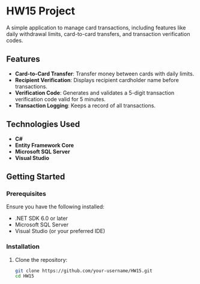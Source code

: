# HW15 Project

A simple application to manage card transactions, including features like daily withdrawal limits, card-to-card transfers, and transaction verification codes.

## Features

- **Card-to-Card Transfer**: Transfer money between cards with daily limits.
- **Recipient Verification**: Displays recipient cardholder name before transactions.
- **Verification Code**: Generates and validates a 5-digit transaction verification code valid for 5 minutes.
- **Transaction Logging**: Keeps a record of all transactions.

## Technologies Used

- **C#**
- **Entity Framework Core**
- **Microsoft SQL Server**
- **Visual Studio**

## Getting Started

### Prerequisites

Ensure you have the following installed:
- .NET SDK 6.0 or later
- Microsoft SQL Server
- Visual Studio (or your preferred IDE)

### Installation

1. Clone the repository:
   ```bash
   git clone https://github.com/your-username/HW15.git
   cd HW15
